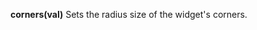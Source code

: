 <a name="checkbox_corner"></a>**corners(val)** Sets the radius size of the widget's corners.

<!--UPDATE WIDGET_IN_CSOUND
    SIdent sprintf "corners(%d) ", rand(100)/80
    SIdentifier strcat SIdentifier, SIdent
-->
